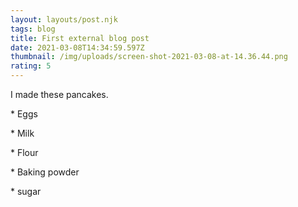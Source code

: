 ```yaml
---
layout: layouts/post.njk
tags: blog
title: First external blog post
date: 2021-03-08T14:34:59.597Z
thumbnail: /img/uploads/screen-shot-2021-03-08-at-14.36.44.png
rating: 5
---
```

I made these pancakes.

\* Eggs

\* Milk

\* Flour

\* Baking powder

\* sugar